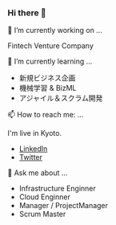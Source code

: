### Hi there 👋

<!--
**umisora/umisora** is a ✨ _special_ ✨ repository because its `README.md` (this file) appears on your GitHub profile.

Here are some ideas to get you started:

- 
- 👯 I’m looking to collaborate on ...
- 🤔 I’m looking for help with ...
- 
- 😄 Pronouns: ...
- ⚡ Fun fact: ...
-->

🔭 I’m currently working on ...

Fintech Venture Company 


🌱 I’m currently learning ...


* 新規ビジネス企画
* 機械学習 & BizML
* アジャイル＆スクラム開発


📫 How to reach me: ...

I'm live in Kyoto.

- [LinkedIn](https://www.linkedin.com/in/umisora/)
- [Twitter](https://twitter.com/umisora__)

💬 Ask me about ...

  - Infrastructure Enginner
  - Cloud Enginner
  - Manager / ProjectManager
  - Scrum Master

